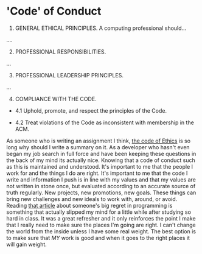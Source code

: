 # 'Code' of Conduct

1. GENERAL ETHICAL PRINCIPLES.
   A computing professional should...

....

2. PROFESSIONAL RESPONSIBILITIES.

...

3. PROFESSIONAL LEADERSHIP PRINCIPLES.

...

4. COMPLIANCE WITH THE CODE.

- 4.1 Uphold, promote, and respect the principles of the Code.

- 4.2 Treat violations of the Code as inconsistent with membership in the ACM.

As someone who is writing an assignment I think, [the code of Ethics](https://www.acm.org/code-of-ethics) is so long why should I write a summary on it. As a developer who hasn't even began my job search in full force and have been keeping these questions in the back of my mind its actually nice. Knowing that a code of conduct such as this is maintained and understood. It's important to me that the people I work for and the things I do are right. It's important to me that the code I write and information I push is in line with my values and that my values are not written in stone once, but evaluated according to an accurate source of truth regularly. New projects, new promotions, new goals. These things can bring new challenges and new ideals to work with, around, or avoid. Reading [that article](https://www.freecodecamp.org/news/the-code-im-still-ashamed-of-e4c021dff55e) about someone's big regret in programming is something that actually slipped my mind for a little while after studying so hard in class. It was a great refresher and it only reinforces the point I make that I really need to make sure the places I'm going are right. I can't change the world from the inside unless I have some real weight. The best option is to make sure that _MY_ work is good and when it goes to the right places it will gain weight.
